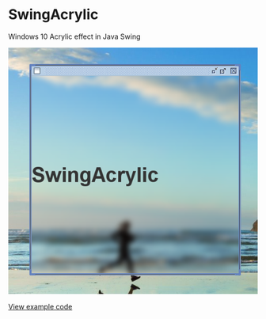 # SwingAcrylic

Windows 10 Acrylic effect in Java Swing

![SwingAcrylic](https://raw.githubusercontent.com/krlvm/SwingAcrylic/master/demo.png "SwingAcrylic")

[View example code](https://github.com/krlvm/SwingAcrylic/blob/master/src/test/java/SwingAcrylicExample.java)